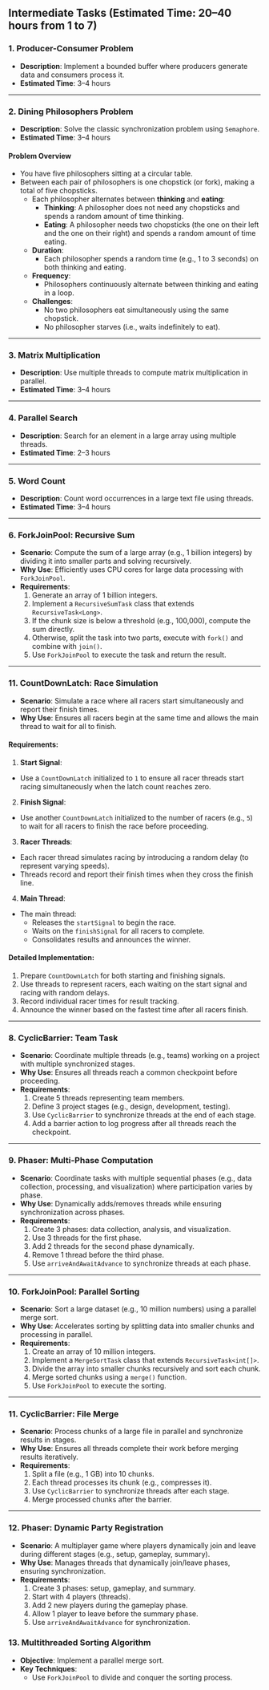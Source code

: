 ## Intermediate Tasks (Estimated Time: 20–40 hours from 1 to 7)

### 1. Producer-Consumer Problem

- **Description**: Implement a bounded buffer where producers generate data and consumers process it.
- **Estimated Time**: 3–4 hours

---

### 2. Dining Philosophers Problem

- **Description**: Solve the classic synchronization problem using `Semaphore`.
- **Estimated Time**: 3–4 hours

#### Problem Overview

- You have five philosophers sitting at a circular table.
- Between each pair of philosophers is one chopstick (or fork), making a total of five chopsticks.
    - Each philosopher alternates between **thinking** and **eating**:
        - **Thinking**: A philosopher does not need any chopsticks and spends a random amount of time thinking.
        - **Eating**: A philosopher needs two chopsticks (the one on their left and the one on their right) and spends a
          random amount of time eating.
    - **Duration**:
        - Each philosopher spends a random time (e.g., 1 to 3 seconds) on both thinking and eating.
    - **Frequency**:
        - Philosophers continuously alternate between thinking and eating in a loop.
    - **Challenges**:
        - No two philosophers eat simultaneously using the same chopstick.
        - No philosopher starves (i.e., waits indefinitely to eat).

---

### 3. Matrix Multiplication

- **Description**: Use multiple threads to compute matrix multiplication in parallel.
- **Estimated Time**: 3–4 hours

---

### 4. Parallel Search

- **Description**: Search for an element in a large array using multiple threads.
- **Estimated Time**: 2–3 hours

---

### 5. Word Count

- **Description**: Count word occurrences in a large text file using threads.
- **Estimated Time**: 3–4 hours

---

### 6. ForkJoinPool: Recursive Sum

- **Scenario**: Compute the sum of a large array (e.g., 1 billion integers) by dividing it into smaller parts and
  solving recursively.
- **Why Use**: Efficiently uses CPU cores for large data processing with `ForkJoinPool`.
- **Requirements**:
    1. Generate an array of 1 billion integers.
    2. Implement a `RecursiveSumTask` class that extends `RecursiveTask<Long>`.
    3. If the chunk size is below a threshold (e.g., 100,000), compute the sum directly.
    4. Otherwise, split the task into two parts, execute with `fork()` and combine with `join()`.
    5. Use `ForkJoinPool` to execute the task and return the result.

---

### 11. CountDownLatch: Race Simulation

- **Scenario**: Simulate a race where all racers start simultaneously and report their finish times.
- **Why Use**: Ensures all racers begin at the same time and allows the main thread to wait for all to finish.

#### **Requirements**:

1. **Start Signal**:

- Use a `CountDownLatch` initialized to `1` to ensure all racer threads start racing simultaneously when the latch count
  reaches zero.

2. **Finish Signal**:

- Use another `CountDownLatch` initialized to the number of racers (e.g., `5`) to wait for all racers to finish the race
  before proceeding.

3. **Racer Threads**:

- Each racer thread simulates racing by introducing a random delay (to represent varying speeds).
- Threads record and report their finish times when they cross the finish line.

4. **Main Thread**:

- The main thread:
    - Releases the `startSignal` to begin the race.
    - Waits on the `finishSignal` for all racers to complete.
    - Consolidates results and announces the winner.

#### **Detailed Implementation**:

1. Prepare `CountDownLatch` for both starting and finishing signals.
2. Use threads to represent racers, each waiting on the start signal and racing with random delays.
3. Record individual racer times for result tracking.
4. Announce the winner based on the fastest time after all racers finish.

---

### 8. CyclicBarrier: Team Task

- **Scenario**: Coordinate multiple threads (e.g., teams) working on a project with multiple synchronized stages.
- **Why Use**: Ensures all threads reach a common checkpoint before proceeding.
- **Requirements**:
    1. Create 5 threads representing team members.
    2. Define 3 project stages (e.g., design, development, testing).
    3. Use `CyclicBarrier` to synchronize threads at the end of each stage.
    4. Add a barrier action to log progress after all threads reach the checkpoint.

---

### 9. Phaser: Multi-Phase Computation

- **Scenario**: Coordinate tasks with multiple sequential phases (e.g., data collection, processing, and visualization)
  where participation varies by phase.
- **Why Use**: Dynamically adds/removes threads while ensuring synchronization across phases.
- **Requirements**:
    1. Create 3 phases: data collection, analysis, and visualization.
    2. Use 3 threads for the first phase.
    3. Add 2 threads for the second phase dynamically.
    4. Remove 1 thread before the third phase.
    5. Use `arriveAndAwaitAdvance` to synchronize threads at each phase.

---

### 10. ForkJoinPool: Parallel Sorting

- **Scenario**: Sort a large dataset (e.g., 10 million numbers) using a parallel merge sort.
- **Why Use**: Accelerates sorting by splitting data into smaller chunks and processing in parallel.
- **Requirements**:
    1. Create an array of 10 million integers.
    2. Implement a `MergeSortTask` class that extends `RecursiveTask<int[]>`.
    3. Divide the array into smaller chunks recursively and sort each chunk.
    4. Merge sorted chunks using a `merge()` function.
    5. Use `ForkJoinPool` to execute the sorting.

---

### 11. CyclicBarrier: File Merge

- **Scenario**: Process chunks of a large file in parallel and synchronize results in stages.
- **Why Use**: Ensures all threads complete their work before merging results iteratively.
- **Requirements**:
    1. Split a file (e.g., 1 GB) into 10 chunks.
    2. Each thread processes its chunk (e.g., compresses it).
    3. Use `CyclicBarrier` to synchronize threads after each stage.
    4. Merge processed chunks after the barrier.

---

### 12. Phaser: Dynamic Party Registration

- **Scenario**: A multiplayer game where players dynamically join and leave during different stages (e.g., setup,
  gameplay, summary).
- **Why Use**: Manages threads that dynamically join/leave phases, ensuring synchronization.
- **Requirements**:
    1. Create 3 phases: setup, gameplay, and summary.
    2. Start with 4 players (threads).
    3. Add 2 new players during the gameplay phase.
    4. Allow 1 player to leave before the summary phase.
    5. Use `arriveAndAwaitAdvance` for synchronization.

### 13. Multithreaded Sorting Algorithm
- **Objective**: Implement a parallel merge sort.
- **Key Techniques**:
  - Use `ForkJoinPool` to divide and conquer the sorting process.
